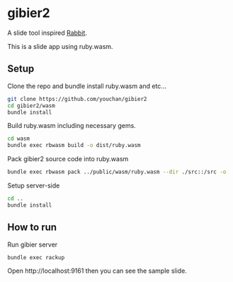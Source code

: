 # gibier2

A slide tool inspired [Rabbit](https://rabbit-shocker.org/en/usage/rabbit-slide.html).

This is a slide app using ruby.wasm.

## Setup

Clone the repo and bundle install ruby.wasm and etc...
```sh
git clone https://github.com/youchan/gibier2
cd gibier2/wasm
bundle install
```

Build ruby.wasm including necessary gems.
```sh
cd wasm
bundle exec rbwasm build -o dist/ruby.wasm
```

Pack gibier2 source code into ruby.wasm
```sh
bundle exec rbwasm pack ../public/wasm/ruby.wasm --dir ./src::/src -o ../public/wasm/app.wasm
```

Setup server-side
```sh
cd ..
bundle install
```

## How to run

Run gibier server
```sh
bundle exec rackup
```

Open http://localhost:9161 then you can see the sample slide.

